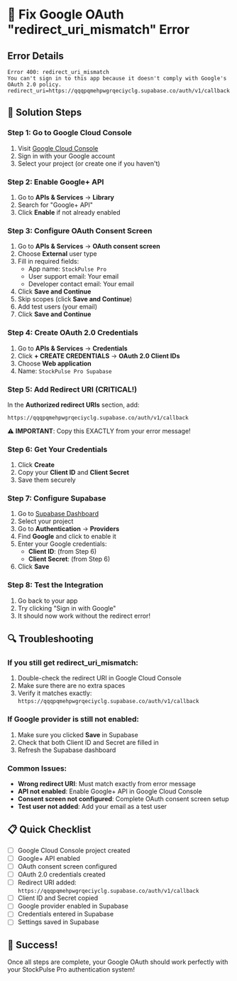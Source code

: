 # 🔧 Fix Google OAuth "redirect_uri_mismatch" Error

## Error Details
```
Error 400: redirect_uri_mismatch
You can't sign in to this app because it doesn't comply with Google's OAuth 2.0 policy.
redirect_uri=https://qqqpqmehpwgrqeciyclg.supabase.co/auth/v1/callback
```

## 🎯 Solution Steps

### Step 1: Go to Google Cloud Console
1. Visit [Google Cloud Console](https://console.cloud.google.com/)
2. Sign in with your Google account
3. Select your project (or create one if you haven't)

### Step 2: Enable Google+ API
1. Go to **APIs & Services** → **Library**
2. Search for "Google+ API" 
3. Click **Enable** if not already enabled

### Step 3: Configure OAuth Consent Screen
1. Go to **APIs & Services** → **OAuth consent screen**
2. Choose **External** user type
3. Fill in required fields:
   - App name: `StockPulse Pro`
   - User support email: Your email
   - Developer contact email: Your email
4. Click **Save and Continue**
5. Skip scopes (click **Save and Continue**)
6. Add test users (your email)
7. Click **Save and Continue**

### Step 4: Create OAuth 2.0 Credentials
1. Go to **APIs & Services** → **Credentials**
2. Click **+ CREATE CREDENTIALS** → **OAuth 2.0 Client IDs**
3. Choose **Web application**
4. Name: `StockPulse Pro Supabase`

### Step 5: Add Redirect URI (CRITICAL!)
In the **Authorized redirect URIs** section, add:
```
https://qqqpqmehpwgrqeciyclg.supabase.co/auth/v1/callback
```

⚠️ **IMPORTANT**: Copy this EXACTLY from your error message!

### Step 6: Get Your Credentials
1. Click **Create**
2. Copy your **Client ID** and **Client Secret**
3. Save them securely

### Step 7: Configure Supabase
1. Go to [Supabase Dashboard](https://supabase.com/dashboard)
2. Select your project
3. Go to **Authentication** → **Providers**
4. Find **Google** and click to enable it
5. Enter your Google credentials:
   - **Client ID**: (from Step 6)
   - **Client Secret**: (from Step 6)
6. Click **Save**

### Step 8: Test the Integration
1. Go back to your app
2. Try clicking "Sign in with Google"
3. It should now work without the redirect error!

## 🔍 Troubleshooting

### If you still get redirect_uri_mismatch:
1. Double-check the redirect URI in Google Cloud Console
2. Make sure there are no extra spaces
3. Verify it matches exactly: `https://qqqpqmehpwgrqeciyclg.supabase.co/auth/v1/callback`

### If Google provider is still not enabled:
1. Make sure you clicked **Save** in Supabase
2. Check that both Client ID and Secret are filled in
3. Refresh the Supabase dashboard

### Common Issues:
- **Wrong redirect URI**: Must match exactly from error message
- **API not enabled**: Enable Google+ API in Google Cloud Console
- **Consent screen not configured**: Complete OAuth consent screen setup
- **Test user not added**: Add your email as a test user

## 📋 Quick Checklist
- [ ] Google Cloud Console project created
- [ ] Google+ API enabled
- [ ] OAuth consent screen configured
- [ ] OAuth 2.0 credentials created
- [ ] Redirect URI added: `https://qqqpqmehpwgrqeciyclg.supabase.co/auth/v1/callback`
- [ ] Client ID and Secret copied
- [ ] Google provider enabled in Supabase
- [ ] Credentials entered in Supabase
- [ ] Settings saved in Supabase

## 🎉 Success!
Once all steps are complete, your Google OAuth should work perfectly with your StockPulse Pro authentication system!
